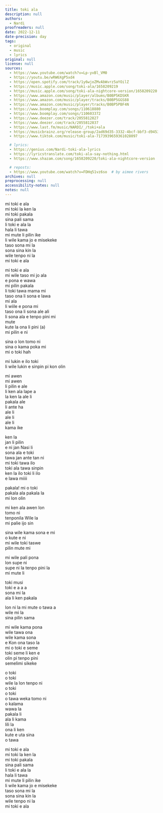 ```yaml
---
title: toki ala
description: null
authors:
  - Nardi
proofreaders: null
date: 2022-12-11
date-precision: day
tags:
  - original
  - music
  - lyrics
original: null
license: null
sources:
  - https://www.youtube.com/watch?v=Lp-yvBl_VM0
  - https://youtu.be/wRW6XgP5xd4
  - https://open.spotify.com/track/1y6wjoZMvAbWvrz5aYOilZ
  - https://music.apple.com/song/toki-ala/1658209219
  - https://music.apple.com/song/toki-ala-nightcore-version/1658209220
  - https://www.amazon.com/music/player/albums/B0BP5KDSKR
  - https://www.amazon.com/music/player/tracks/B0BP5GGS88
  - https://www.amazon.com/music/player/tracks/B0BP5PBF4N
  - https://www.boomplay.com/songs/110618880
  - https://www.boomplay.com/songs/110603372
  - https://www.deezer.com/track/2055812827
  - https://www.deezer.com/track/2055812837
  - https://www.last.fm/music/NARDI/_/toki+ala
  - https://musicbrainz.org/release-group/2ad69d35-3332-4bcf-bbf3-d9453cd4128d
  - https://www.tiktok.com/music/toki-ala-7173939659361028097

  # lyrics:
  - https://genius.com/Nardi-toki-ala-lyrics
  - https://lyricstranslate.com/toki-ala-say-nothing.html
  - https://www.shazam.com/song/1658209220/toki-ala-nightcore-version

  # reposts:
  - https://www.youtube.com/watch?v=FDHq51vz6so  # by aimee rivers
archives: null
preprocessing: null
accessibility-notes: null
notes: null
---
```


mi toki e ala  \
mi toki la ken la  \
mi toki pakala  \
sina pali sama  \
li toki e ala la  \
hala li tawa  \
mi mute li pilin ike  \
li wile kama jo e misekeke  \
taso sona mi la  \
sona sina kin la  \
wile tenpo ni la  \
mi toki e ala

mi toki e ala  \
mi wile taso mi jo ala  \
e pona e wawa  \
mi pilin pakala  \
li toki tawa mama mi  \
taso ona li sona e lawa  \
mi ala  \
li wiile e pona mi  \
taso ona li sona ale ali  \
li sona ala e tenpo pini mi  \
mute  \
kute la ona li pini (a)  \
mi pilin e ni

sina o lon tomo ni  \
sina o kama poka mi  \
mi o toki hah

mi lukin e ilo toki  \
li wile lukin e sinpin pi kon olin

mi awen  \
mi awen  \
li pilin e ale  \
li ken ala lape a  \
la ken la ale li  \
pakala ale  \
li ante ha  \
ale li  \
ale li  \
ale li  \
kama ike

ken la  \
jan li pilin  \
e ni jan Nasi li  \
sona ala e toki  \
tawa jan ante tan ni  \
mi toki tawa ilo  \
toki ala tawa sinpin  \
ken la ilo toki li ilo  \
e lawa miiii

pakala! mi o toki  \
pakala ala pakala la  \
mi lon olin

mi ken ala awen lon  \
tomo ni  \
tenponila Wile la  \
mi palie ijo sin

sina wile kama sona e mi  \
o kute e ni  \
mi wile toki taswe  \
pilin mute mi

mi wile pali pona  \
lon supe ni  \
supe ni la tenpo pini la  \
mi mute li

toki musi  \
toki e a a a  \
sona mi la  \
ala li ken pakala

lon ni la mi mute o tawa a  \
wile mi la  \
sina pilin sama

mi wile kama pona  \
wile tawa ona  \
wile kama sona  \
e Kon ona taso la  \
mi o toki e seme  \
toki seme li ken e  \
olin pi tenpo pini  \
semelimi sikeke

o toki  \
o toki  \
wile la lon tenpo ni  \
o toki  \
o toki  \
o tawa weka tomo ni  \
o kalama  \
wawa la  \
pakala li  \
ala li kama  \
lili la  \
ona li ken  \
kute e uta sina  \
o tawa

mi toki e ala  \
mi toki la ken la  \
mi toki pakala  \
sina pali sama  \
li toki e ala la  \
hala li tawa  \
mi mute li pilin ike  \
li wile kama jo e misekeke  \
taso sona mi la  \
sona sina kin la  \
wile tenpo ni la  \
mi toki e ala
